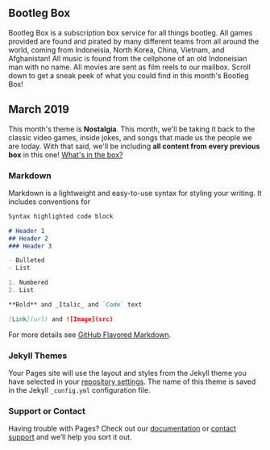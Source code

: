 ## Bootleg Box

Bootleg Box is a subscription box service for all things bootleg. All games provided are found and pirated by many different teams from all around the world, coming from Indoneisia, North Korea, China, Vietnam, and Afghanistan! All music is found from the cellphone of an old Indoneisian man with no name. All movies are sent as film reels to our mailbox. Scroll down to get a sneak peek of what you could find in this month's Bootleg Box!

## March 2019

This month's theme is **Nostalgia**. This month, we'll be taking it back to the classic video games, inside jokes, and songs that made us the people we are today. With that said, we'll be including **all content from every previous box** in this one!
[What's in the box?](READMEold.md)

### Markdown

Markdown is a lightweight and easy-to-use syntax for styling your writing. It includes conventions for

```markdown
Syntax highlighted code block

# Header 1
## Header 2
### Header 3

- Bulleted
- List

1. Numbered
2. List

**Bold** and _Italic_ and `Code` text

[Link](url) and ![Image](src)
```

For more details see [GitHub Flavored Markdown](https://guides.github.com/features/mastering-markdown/).

### Jekyll Themes

Your Pages site will use the layout and styles from the Jekyll theme you have selected in your [repository settings](https://github.com/shitendo/bootlegbox/settings). The name of this theme is saved in the Jekyll `_config.yml` configuration file.

### Support or Contact

Having trouble with Pages? Check out our [documentation](https://help.github.com/categories/github-pages-basics/) or [contact support](https://github.com/contact) and we’ll help you sort it out.
